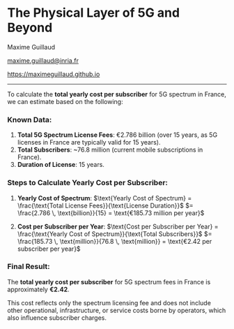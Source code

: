 # The Physical Layer of 5G and Beyond

Maxime Guillaud

maxime.guillaud@inria.fr

https://maximeguillaud.github.io

---

To calculate the **total yearly cost per subscriber** for 5G spectrum in France, we can estimate based on the following:

### Known Data:
1. **Total 5G Spectrum License Fees**: €2.786 billion (over 15 years, as 5G licenses in France are typically valid for 15 years).
2. **Total Subscribers**: ~76.8 million (current mobile subscriptions in France).
3. **Duration of License**: 15 years.

### Steps to Calculate Yearly Cost per Subscriber:
1. **Yearly Cost of Spectrum**:
   $\text{Yearly Cost of Spectrum} = \frac{\text{Total License Fees}}{\text{License Duration}}$
   $= \frac{2.786 \, \text{billion}}{15} = \text{€185.73 million per year}$

2. **Cost per Subscriber per Year**:
   $\text{Cost per Subscriber per Year} = \frac{\text{Yearly Cost of Spectrum}}{\text{Total Subscribers}}$
   $= \frac{185.73 \, \text{million}}{76.8 \, \text{million}} = \text{€2.42 per subscriber per year}$

### Final Result:
The **total yearly cost per subscriber** for 5G spectrum fees in France is approximately **€2.42**.  

This cost reflects only the spectrum licensing fee and does not include other operational, infrastructure, or service costs borne by operators, which also influence subscriber charges.
